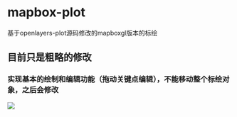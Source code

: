 # mapbox-plot
基于openlayers-plot源码修改的mapboxgl版本的标绘
## 目前只是粗略的修改
### 实现基本的绘制和编辑功能（拖动关键点编辑），不能移动整个标绘对象，之后会修改
![]('https://github.com/JerckyLY/mapbox-plot/blob/master/img/mapbox-plot.png')

